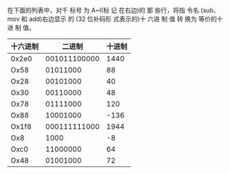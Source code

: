 在下面的列表中，对千 标号 为 A~I(标 记 在右边)的 那 些行，将指 令名 (sub、 mov 和 add)右边显示 的 (32 位补码形 式表示的)十 六进 制 值 转 换为 等价的十 进 制 值。

| 十六进制 | 二进制       | 十进制 |
| -------- | ------------ | ------ |
| 0x2e0    | 001011100000 | 1440   |
| Ox58     | 01011000     | 88     |
| Ox28     | 00101000     | 40     |
| Ox30     | 00110000     | 48     |
| Ox78     | 01111000     | 120    |
| Ox88     | 10001000     | -136   |
| Ox1f8    | 000111111000 | 1944   |
| Ox8      | 1000         | -8     |
| Oxc0     | 11000000     | 64     |
| Ox48     | 01001000     | 72     |
